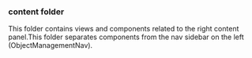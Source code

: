 ### content folder
This folder contains views and components related to the right content panel.This folder
separates components from the nav sidebar on the left (ObjectManagementNav).